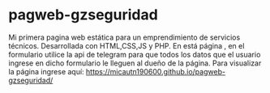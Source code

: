 # pagweb-gzseguridad
Mi primera pagina web estática para un emprendimiento de servicios técnicos. Desarrollada con HTML,CSS,JS y PHP. En está página , en el formulario utilice la api de telegram para que todos los datos que el usuario ingrese en dicho formulario le lleguen al dueño de la página. Para visualizar la página ingrese aquí:
https://micautn190600.github.io/pagweb-gzseguridad/
